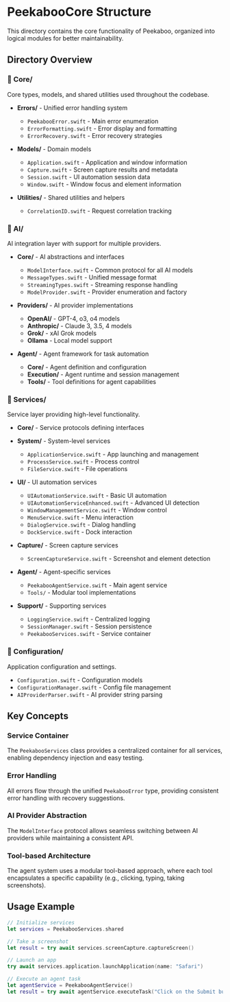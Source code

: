 # PeekabooCore Structure

This directory contains the core functionality of Peekaboo, organized into logical modules for better maintainability.

## Directory Overview

### 📁 Core/
Core types, models, and shared utilities used throughout the codebase.

- **Errors/** - Unified error handling system
  - `PeekabooError.swift` - Main error enumeration
  - `ErrorFormatting.swift` - Error display and formatting
  - `ErrorRecovery.swift` - Error recovery strategies
  
- **Models/** - Domain models
  - `Application.swift` - Application and window information
  - `Capture.swift` - Screen capture results and metadata
  - `Session.swift` - UI automation session data
  - `Window.swift` - Window focus and element information
  
- **Utilities/** - Shared utilities and helpers
  - `CorrelationID.swift` - Request correlation tracking

### 📁 AI/
AI integration layer with support for multiple providers.

- **Core/** - AI abstractions and interfaces
  - `ModelInterface.swift` - Common protocol for all AI models
  - `MessageTypes.swift` - Unified message format
  - `StreamingTypes.swift` - Streaming response handling
  - `ModelProvider.swift` - Provider enumeration and factory
  
- **Providers/** - AI provider implementations
  - **OpenAI/** - GPT-4, o3, o4 models
  - **Anthropic/** - Claude 3, 3.5, 4 models
  - **Grok/** - xAI Grok models
  - **Ollama** - Local model support
  
- **Agent/** - Agent framework for task automation
  - **Core/** - Agent definition and configuration
  - **Execution/** - Agent runtime and session management
  - **Tools/** - Tool definitions for agent capabilities

### 📁 Services/
Service layer providing high-level functionality.

- **Core/** - Service protocols defining interfaces
  
- **System/** - System-level services
  - `ApplicationService.swift` - App launching and management
  - `ProcessService.swift` - Process control
  - `FileService.swift` - File operations
  
- **UI/** - UI automation services
  - `UIAutomationService.swift` - Basic UI automation
  - `UIAutomationServiceEnhanced.swift` - Advanced UI detection
  - `WindowManagementService.swift` - Window control
  - `MenuService.swift` - Menu interaction
  - `DialogService.swift` - Dialog handling
  - `DockService.swift` - Dock interaction
  
- **Capture/** - Screen capture services
  - `ScreenCaptureService.swift` - Screenshot and element detection
  
- **Agent/** - Agent-specific services
  - `PeekabooAgentService.swift` - Main agent service
  - `Tools/` - Modular tool implementations
  
- **Support/** - Supporting services
  - `LoggingService.swift` - Centralized logging
  - `SessionManager.swift` - Session persistence
  - `PeekabooServices.swift` - Service container

### 📁 Configuration/
Application configuration and settings.

- `Configuration.swift` - Configuration models
- `ConfigurationManager.swift` - Config file management
- `AIProviderParser.swift` - AI provider string parsing

## Key Concepts

### Service Container
The `PeekabooServices` class provides a centralized container for all services, enabling dependency injection and easy testing.

### Error Handling
All errors flow through the unified `PeekabooError` type, providing consistent error handling with recovery suggestions.

### AI Provider Abstraction
The `ModelInterface` protocol allows seamless switching between AI providers while maintaining a consistent API.

### Tool-based Architecture
The agent system uses a modular tool-based approach, where each tool encapsulates a specific capability (e.g., clicking, typing, taking screenshots).

## Usage Example

```swift
// Initialize services
let services = PeekabooServices.shared

// Take a screenshot
let result = try await services.screenCapture.captureScreen()

// Launch an app
try await services.application.launchApplication(name: "Safari")

// Execute an agent task
let agentService = PeekabooAgentService()
let result = try await agentService.executeTask("Click on the Submit button")
```